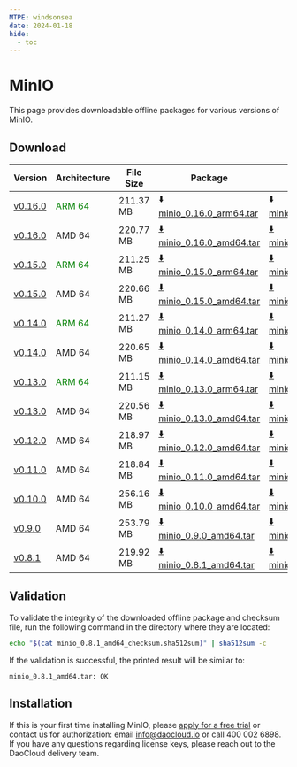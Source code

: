 ```yaml
---
MTPE: windsonsea
date: 2024-01-18
hide:
  - toc
---
```


# MinIO

This page provides downloadable offline packages for various versions of MinIO.

## Download

| Version | Architecture | File Size | Package   | Checksum File | Updated Date |
| ------ | ------------ | --------- | ---------- | ------------ | ------------ |
| [v0.16.0](../../../middleware/minio/release-notes.md) | <font color=green>ARM 64</font> | 211.37 MB | [:arrow_down: minio_0.16.0_arm64.tar](https://qiniu-download-public.daocloud.io/DaoCloud_Enterprise/mcamel-minio_0.16.0_arm64.tar) | [:arrow_down: minio_0.16.0_arm64_checksum.sha512sum](https://qiniu-download-public.daocloud.io/DaoCloud_Enterprise/mcamel-minio_0.16.0_arm64_checksum.sha512sum) | 2024-07-04 |
| [v0.16.0](../../../middleware/minio/release-notes.md) | AMD 64 | 220.77 MB | [:arrow_down: minio_0.16.0_amd64.tar](https://qiniu-download-public.daocloud.io/DaoCloud_Enterprise/mcamel-minio_0.16.0_amd64.tar) | [:arrow_down: minio_0.16.0_amd64_checksum.sha512sum](https://qiniu-download-public.daocloud.io/DaoCloud_Enterprise/mcamel-minio_0.16.0_amd64_checksum.sha512sum) | 2024-07-04 |
| [v0.15.0](../../../middleware/minio/release-notes.md) | <font color=green>ARM 64</font> | 211.25 MB | [:arrow_down: minio_0.15.0_arm64.tar](https://qiniu-download-public.daocloud.io/DaoCloud_Enterprise/mcamel-minio_0.15.0_arm64.tar) | [:arrow_down: minio_0.15.0_arm64_checksum.sha512sum](https://qiniu-download-public.daocloud.io/DaoCloud_Enterprise/mcamel-minio_0.15.0_arm64_checksum.sha512sum) | 2024-06-05 |
| [v0.15.0](../../../middleware/minio/release-notes.md) | AMD 64 | 220.66 MB | [:arrow_down: minio_0.15.0_amd64.tar](https://qiniu-download-public.daocloud.io/DaoCloud_Enterprise/mcamel-minio_0.15.0_amd64.tar) | [:arrow_down: minio_0.15.0_amd64_checksum.sha512sum](https://qiniu-download-public.daocloud.io/DaoCloud_Enterprise/mcamel-minio_0.15.0_amd64_checksum.sha512sum) | 2024-06-05 |
| [v0.14.0](../../../middleware/minio/release-notes.md) | <font color=green>ARM 64</font> | 211.27 MB | [:arrow_down: minio_0.14.0_arm64.tar](https://qiniu-download-public.daocloud.io/DaoCloud_Enterprise/mcamel-minio_0.14.0_arm64.tar) | [:arrow_down: minio_0.14.0_arm64_checksum.sha512sum](https://qiniu-download-public.daocloud.io/DaoCloud_Enterprise/mcamel-minio_0.14.0_arm64_checksum.sha512sum) | 2024-05-08 |
| [v0.14.0](../../../middleware/minio/release-notes.md) | AMD 64 | 220.65 MB | [:arrow_down: minio_0.14.0_amd64.tar](https://qiniu-download-public.daocloud.io/DaoCloud_Enterprise/mcamel-minio_0.14.0_amd64.tar) | [:arrow_down: minio_0.14.0_amd64_checksum.sha512sum](https://qiniu-download-public.daocloud.io/DaoCloud_Enterprise/mcamel-minio_0.14.0_amd64_checksum.sha512sum) | 2024-05-08 |
| [v0.13.0](../../../middleware/minio/release-notes.md) | <font color="green">ARM 64</font> | 211.15 MB | [:arrow_down: minio_0.13.0_arm64.tar](https://qiniu-download-public.daocloud.io/DaoCloud_Enterprise/mcamel-minio_0.13.0_arm64.tar) | [:arrow_down: minio_0.13.0_arm64_checksum.sha512sum](https://qiniu-download-public.daocloud.io/DaoCloud_Enterprise/mcamel-minio_0.13.0_arm64_checksum.sha512sum) | 2024-04-03 |
| [v0.13.0](../../../middleware/minio/release-notes.md) | AMD 64 | 220.56 MB | [:arrow_down: minio_0.13.0_amd64.tar](https://qiniu-download-public.daocloud.io/DaoCloud_Enterprise/mcamel-minio_0.13.0_amd64.tar) | [:arrow_down: minio_0.13.0_amd64_checksum.sha512sum](https://qiniu-download-public.daocloud.io/DaoCloud_Enterprise/mcamel-minio_0.13.0_amd64_checksum.sha512sum) | 2024-04-03 |
| [v0.12.0](../../../middleware/minio/release-notes.md) | AMD 64 | 218.97 MB | [:arrow_down: minio_0.12.0_amd64.tar](https://qiniu-download-public.daocloud.io/DaoCloud_Enterprise/mcamel-minio_0.12.0_amd64.tar) | [:arrow_down: minio_0.12.0_amd64_checksum.sha512sum](https://qiniu-download-public.daocloud.io/DaoCloud_Enterprise/mcamel-minio_0.12.0_amd64_checksum.sha512sum) | 2024-02-01 |
| [v0.11.0](../../../middleware/minio/release-notes.md) | AMD 64 | 218.84 MB | [:arrow_down: minio_0.11.0_amd64.tar](https://qiniu-download-public.daocloud.io/DaoCloud_Enterprise/mcamel-minio_0.11.0_amd64.tar) | [:arrow_down: minio_0.11.0_amd64_checksum.sha512sum](https://qiniu-download-public.daocloud.io/DaoCloud_Enterprise/mcamel-minio_0.11.0_amd64_checksum.sha512sum) | 2024-01-04 |
| [v0.10.0](../../../middleware/minio/release-notes.md) | AMD 64 | 256.16 MB | [:arrow_down: minio_0.10.0_amd64.tar](https://qiniu-download-public.daocloud.io/DaoCloud_Enterprise/mcamel-minio_0.10.0_amd64.tar) | [:arrow_down: minio_0.10.0_amd64_checksum.sha512sum](https://qiniu-download-public.daocloud.io/DaoCloud_Enterprise/mcamel-minio_0.10.0_amd64_checksum.sha512sum) | 2023-12-10 |
| [v0.9.0](../../../middleware/minio/release-notes.md) | AMD 64 | 253.79 MB | [:arrow_down: minio_0.9.0_amd64.tar](https://qiniu-download-public.daocloud.io/DaoCloud_Enterprise/mcamel-minio_0.9.0_amd64.tar) | [:arrow_down: minio_0.9.0_amd64_checksum.sha512sum](https://qiniu-download-public.daocloud.io/DaoCloud_Enterprise/mcamel-minio_0.9.0_amd64_checksum.sha512sum) | 2023-11-02 |
| [v0.8.1](../../../middleware/minio/release-notes.md) | AMD 64 | 219.92 MB | [:arrow_down: minio_0.8.1_amd64.tar](https://qiniu-download-public.daocloud.io/DaoCloud_Enterprise/mcamel-minio_0.8.1_amd64.tar) | [:arrow_down: minio_0.8.1_amd64_checksum.sha512sum](https://qiniu-download-public.daocloud.io/DaoCloud_Enterprise/mcamel-minio_0.8.1_amd64_checksum.sha512sum) | 2023-10-20 |

## Validation

To validate the integrity of the downloaded offline package and checksum file, run the following command in the directory where they are located:

```sh
echo "$(cat minio_0.8.1_amd64_checksum.sha512sum)" | sha512sum -c
```

If the validation is successful, the printed result will be similar to:

```none
minio_0.8.1_amd64.tar: OK
```

## Installation

If this is your first time installing MinIO, please [apply for a free trial](../../../dce/license0.md) or contact us for authorization: email info@daocloud.io or call 400 002 6898.
If you have any questions regarding license keys, please reach out to the DaoCloud delivery team.
